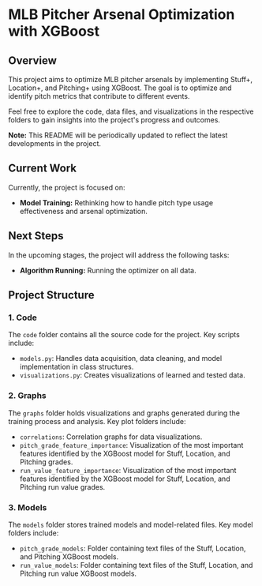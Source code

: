 # MLB Pitcher Arsenal Optimization with XGBoost

## Overview

This project aims to optimize MLB pitcher arsenals by implementing Stuff+, Location+, and Pitching+ using XGBoost. The goal is to optimize and identify pitch metrics that contribute to different events.

Feel free to explore the code, data files, and visualizations in the respective folders to gain insights into the project's progress and outcomes.

**Note:** This README will be periodically updated to reflect the latest developments in the project.

## Current Work

Currently, the project is focused on:

- **Model Training:** Rethinking how to handle pitch type usage effectiveness and arsenal optimization.

## Next Steps

In the upcoming stages, the project will address the following tasks:

- **Algorithm Running:** Running the optimizer on all data.

## Project Structure

### 1. Code

The `code` folder contains all the source code for the project. Key scripts include:

- `models.py`: Handles data acquisition, data cleaning, and model implementation in class structures.
- `visualizations.py`: Creates visualizations of learned and tested data.

### 2. Graphs

The `graphs` folder holds visualizations and graphs generated during the training process and analysis. Key plot folders include:

- `correlations`: Correlation graphs for data visualizations.
- `pitch_grade_feature_importance`: Visualization of the most important features identified by the XGBoost model for Stuff, Location, and Pitching grades.
- `run_value_feature_importance`: Visualization of the most important features identified by the XGBoost model for Stuff, Location, and Pitching run value grades.

### 3. Models

The `models` folder stores trained models and model-related files. Key model folders include:

- `pitch_grade_models`: Folder containing text files of the Stuff, Location, and Pitching XGBoost models.
- `run_value_models`: Folder containing text files of the Stuff, Location, and Pitching run value XGBoost models.
